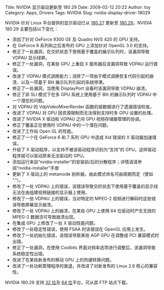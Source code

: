 Title: NVIDIA 显示驱动更新至 180.29
Date: 2009-02-12 20:22
Author: toy
Category: Apps, Drivers
Tags: NVIDIA
Slug: nvidia-display-driver-18029

NVIDIA 针对 Linux 平台提供的显示驱动已从
[180.27](http://linuxtoy.org/archives/nvidia-release-18027-opengl3-officially-supported.html)
更新至
[180.29](http://www.nvidia.cn/object/linux_display_ia32_180.29_cn.html)。NVIDIA
180.29 主要包括以下变化：

-   添加了针对 GeForce 9300 GE 及 Quadro NVS 420 的 GPU 支持。
-   在 GeForce 8 系列和之后发布的 GPU 上添加针对 OpenGL 3.0 的支持。
-   修正了一处漏洞，在交织状态下使用基于覆盖的展示队列时，该漏洞导致
    VDPAU 显示绿屏。
-   修正了一处漏洞，在某些 GPU 上重启 X 服务器后该漏洞导致 VDPAU
    运行错误。
-   改进了 VDPAU
    模式调换能力；消除了一项由于模式调换恢复代码引起的崩溃，以及一项基于
    Blit 展示队列引起的系统停滞。
-   修正了一处漏洞，当使用 DisplayPort 设备时该漏洞导致 VDPAU 崩溃。
-   修正了非 SLI 模式下在多 GPU 系统上使用基于 Blit 的展示队列时 VDPAU
    中一个潜在的问题。
-   对 VDPAU 的 VdpVideoMixerRender 函数的层数据进行了遗漏错误检查。
-   改进了 VDPAU 对 GPU 因资源限制而无法得到支持时多 GPU 设置的处理。
-   改进了 NVIDIA X 驱动和 VDPAU 之间 GPU 视频存储器管理的协调。
-   修正了覆盖正在使用时 VDPAU 中的一个潜在问题。
-   改进了工作站 Open GL 的性能。
-   修正了一个在 GeForce 6 和 7 系列 GPU 中造成 Xid 错误的 X
    驱动器加速错误。
-   升级了 X 驱动程序，以支持不被该驱动程序识别为“支持”的
    GPU，这样驱动程序就可以驱动原来无法驱动的 GPU。
-   添加运行来自“nvidia-installer”的安装前/后的分散程序；详情请请参阅“nvidia-installer”手册
-   更新了 X 驱动上的 metamode 剖析器，由此模式命名可由周期而定（譬如
    “.”）。
-   修改了一处 VDPAU
    上的错误，该错误导致交织状态下使用基于覆盖的显示线无法在由组建视频链接的显示器上使用。
-   修改了一些 VDPAU 上的错误，当对特定的 MPEG-2
    视频进行解码时这些错误导致屏幕显示崩溃。
-   修改了一处 VDPAU 上的崩溃，在某些 GPU 上使用 64 位驱动时产生无效的
    MPEG-2 数据流可导致崩溃出现。
-   在集成 GPU 上修改了一处 X 驱动性能问题。
-   修改了一处稳定性错误，使用 FSAA 时该错误在 OpenGL 应用上发生。
-   修改了一处初始化错误，该错误导致某些 AGP GPU 在调整成 PCI
    兼容模式时出错。
-   修正了一处漏洞，在使用 Coolbits
    界面对频率选项进行调整后，该漏洞导致系统稳定性出错。
-   改进了在某些新发布的移动 GPU 上的热键转换问题。
-   改进了一处功耗管理程序的衰退，并改进了对新发布的 Linux 2.6
    核心的兼容性。

NVIDIA 180.29 支持 [32
位](ftp://download.nvidia.com/XFree86/Linux-x86/180.29/)及 [64
位](ftp://download.nvidia.com/XFree86/Linux-x86_64/180.29/)平台，可从其
FTP 站点下载。
